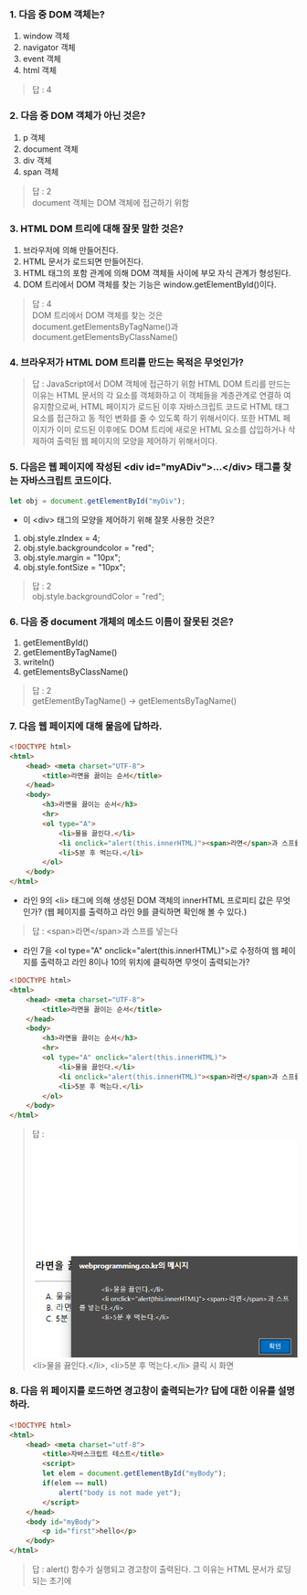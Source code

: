 ### 1. 다음 중 DOM 객체는?
1. window 객체
2. navigator 객체 
3. event 객체 
4. html 객체

> 답 : 4

### 2. 다음 중 DOM 객체가 아닌 것은? 
1. p 객체 
2. document 객체 
3. div 객체 
4. span 객체

> 답 : 2  
> document 객체는 DOM 객체에 접근하기 위함

### 3. HTML DOM 트리에 대해 잘못 말한 것은?
1. 브라우저에 의해 만들어진다. 
2. HTML 문서가 로드되면 만들어진다.
3. HTML 태그의 포함 관계에 의해 DOM 객체들 사이에 부모 자식 관계가 형성된다.
4. DOM 트리에서 DOM 객체를 찾는 기능은 window.getElementById()이다.

> 답 : 4  
> DOM 트리에서 DOM 객체를 찾는 것은 document.getElementsByTagName()과 document.getElementsByClassName()

### 4. 브라우저가 HTML DOM 트리를 만드는 목적은 무엇인가?

> 답 : JavaScript에서 DOM 객체에 접근하기 위함
> HTML DOM 트리를 만드는 이유는 HTML 문서의 각 요소를 객체화하고 이 객체들을 계층관계로 연결하
여 유지함으로써, HTML 페이지가 로드된 이후 자바스크립트 코드로 HTML 태그 요소를 접근하고 동
적인 변화를 줄 수 있도록 하기 위해서이다. 또한 HTML 페이지가 이미 로드된 이후에도 DOM 트리에 
새로운 HTML 요소를 삽입하거나 삭제하여 출력된 웹 페이지의 모양을 제어하기 위해서이다. 

### 5. 다음은 웹 페이지에 작성된 \<div id="myADiv">...\</div> 태그를 찾는 자바스크립트 코드이다.

```JavaScript
let obj = document.getElementById("myDiv");
```
- 이 \<div> 태그의 모양을 제어하기 위해 잘못 사용한 것은?

1. obj.style.zIndex = 4;
2. obj.style.backgroundcolor = "red";
3. obj.style.margin = "10px";
4. obj.style.fontSize = "10px";

> 답 : 2  
> obj.style.backgroundColor = "red";

### 6. 다음 중 document 개체의 메소드 이름이 잘못된 것은?
1. getElementById() 
2. getElementByTagName()
3. writeln() 
4. getElementsByClassName()

> 답 : 2  
> getElementByTagName() -> getElementsByTagName()

### 7. 다음 웹 페이지에 대해 물음에 답하라. 

```HTML
<!DOCTYPE html>
<html>
    <head> <meta charset="UTF-8">
        <title>라면을 끓이는 순서</title>
    </head>
    <body>
        <h3>라면을 끓이는 순서</h3>
        <hr>
        <ol type="A">
            <li>물을 끓인다.</li>
            <li onclick="alert(this.innerHTML)"><span>라면</span>과 스프를 넣는다.</li>
            <li>5분 후 먹는다.</li>
        </ol>
    </body>
</html>                
```

- 라인 9의 \<li> 태그에 의해 생성된 DOM 객체의 innerHTML 프로피티 값은 무엇인가? (웹 페이지를 출력하고 라인 9를 클릭하면 확인해 볼 수 있다.)

> 답 :  \<span>라면\</span>과 스프를 넣는다

- 라인 7을 \<ol type="A" onclick="alert(this.innerHTML)">로 수정하여 웹 페이지를 출력하고 라인 8이나 10의 위치에 클릭하면 무엇이 출력되는가?

```HTML
<!DOCTYPE html>
<html>
    <head> <meta charset="UTF-8">
        <title>라면을 끓이는 순서</title>
    </head>
    <body>
        <h3>라면을 끓이는 순서</h3>
        <hr>
        <ol type="A" onclick="alert(this.innerHTML)">
            <li>물을 끓인다.</li>
            <li onclick="alert(this.innerHTML)"><span>라면</span>과 스프를 넣는다.</li>
            <li>5분 후 먹는다.</li>
        </ol>
    </body>
</html>  
```

> 답 : ![](../Img/Practice8_1.png)  
> \<li>물을 끓인다.\</li>, \<li>5분 후 먹는다.\</li> 클릭 시 화면

### 8. 다음 위 페이지를 로드하면 경고창이 출력되는가? 답에 대한 이유를 설명하라. 

```HTML
<!DOCTYPE html>
<html>
    <head> <meta charset="utf-8"> 
        <title>자바스크립트 테스트</title>
        <script>
        let elem = document.getElementById("myBody");
        if(elem == null)
            alert("body is not made yet");
        </script>
    </head>
    <body id="myBody">
        <p id="first">hello</p>
    </body>
</html>
```

> 답 : alert() 함수가 실행되고 경고창이 출력된다. 그 이유는 HTML 문서가 로딩되는 초기에 <script>
내의 let elem = document.getElementById("myBody");코드가 실행된다, 하지만 아직 브라우저
는 <body>...</body> 태그를 읽지 못한 상태이며 따라서 body 객체가 생성되지 않았다. 그러므로 
document.getElementById("myBody") 메소드가 null을 리턴하여 if(elem == null)의 조건문이 
true가 되고 alert() 함수가 실행된다.

### 9. HTML 페이지에 다음 태그가 작성되어 있을 때

```HTML
<div id="myDiv"></div>
```
- 다음 코드를 작성하여 div 태그가 출력되는 영역에 "\<span>hello\</span>"을 삽입하여 hello를 출력시키고자 한다. 빈 칸을 완성하라.

```JavaScript
let div = document.getElementById("myDiv"); // id가 myDiv인 DOM 객체를 알아냄
let span = document.createElement("span"); // <span> 태그를 나타내는 DOM 객체 동적 생성
span.innerHTML = "hello"; // "hello"를 <span> 태그의 텍스트를 삽입
div.appendChild(span); // span을 div의 자식으로 삽입
```
